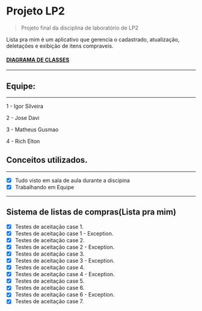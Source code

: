 # Projeto LP2
> Projeto final da disciplina de laboratório de LP2

Lista pra mim é um aplicativo que gerencia o cadastrado, atualização, deletações e exibição de itens compraveis.

#### [DIAGRAMA DE CLASSES](https://drive.google.com/file/d/1nEb6keHoAH5x4pthC9IGggCncBpPKWAk/view)
------------

## Equipe:
------------
1 - Igor Silveira

2 - Jose Davi

3 - Matheus Gusmao

4 - Rich Elton

## Conceitos utilizados.
---------------

- [X] Tudo visto em sala de aula durante a discipina
- [X] Trabalhando em Equipe

---------------
## Sistema de listas de compras(Lista pra mim)

- [X] Testes de aceitação case 1.
- [X] Testes de aceitação case 1 - Exception.
- [X] Testes de aceitação case 2.
- [X] Testes de aceitação case 2 - Exception.
- [X] Testes de aceitação case 3.
- [X] Testes de aceitação case 3 - Exception.
- [X] Testes de aceitação case 4.
- [X] Testes de aceitação case 4 - Exception.
- [X] Testes de aceitação case 5.
- [X] Testes de aceitação case 6.
- [X] Testes de aceitação case 6 - Exception.
- [X] Testes de aceitação case 7.

